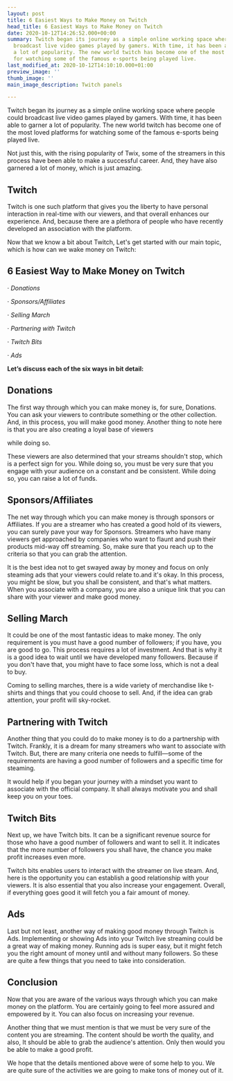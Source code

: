 ```yaml
---
layout: post
title: 6 Easiest Ways to Make Money on Twitch
head_title: 6 Easiest Ways to Make Money on Twitch
date: 2020-10-12T14:26:52.000+00:00
summary: Twitch began its journey as a simple online working space where people could
  broadcast live video games played by gamers. With time, it has been able to garner
  a lot of popularity. The new world twitch has become one of the most loved platforms
  for watching some of the famous e-sports being played live.
last_modified_at: 2020-10-12T14:10:10.000+01:00
preview_image: ''
thumb_image: ''
main_image_description: Twitch panels

---
```

Twitch began its journey as a simple online working space where people could broadcast live video games played by gamers. With time, it has been able to garner a lot of popularity. The new world twitch has become one of the most loved platforms for watching some of the famous e-sports being played live.

Not just this, with the rising popularity of Twix, some of the streamers in this process have been able to make a successful career. And, they have also garnered a lot of money, which is just amazing.

## Twitch

Twitch is one such platform that gives you the liberty to have personal interaction in real-time with our viewers, and that overall enhances our experience. And, because there are a plethora of people who have recently developed an association with the platform.

Now that we know a bit about Twitch, Let's get started with our main topic, which is how can we wake money on Twitch:

## **6 Easiest Way to Make Money on Twitch**

· _Donations_

· _Sponsors/Affiliates_

· _Selling March_

· _Partnering with Twitch_

· _Twitch Bits_

· _Ads_

**Let’s discuss each of the six ways in bit detail:**

## **Donations**

The first way through which you can make money is, for sure, Donations. You can ask your viewers to contribute something or the other collection. And, in this process, you will make good money. Another thing to note here is that you are also creating a loyal base of viewers

while doing so.

These viewers are also determined that your streams shouldn't stop, which is a perfect sign for you. While doing so, you must be very sure that you engage with your audience on a constant and be consistent. While doing so, you can raise a lot of funds.

## **Sponsors/Affiliates**

The net way through which you can make money is through sponsors or Affiliates. If you are a streamer who has created a good hold of its viewers, you can surely pave your way for Sponsors. Streamers who have many viewers get approached by companies who want to flaunt and push their products mid-way off streaming. So, make sure that you reach up to the criteria so that you can grab the attention.

It is the best idea not to get swayed away by money and focus on only steaming ads that your viewers could relate to.and it's okay. In this process, you might be slow, but you shall be consistent, and that's what matters. When you associate with a company, you are also a unique link that you can share with your viewer and make good money.

## **Selling March**

It could be one of the most fantastic ideas to make money. The only requirement is you must have a good number of followers; if you have, you are good to go. This process requires a lot of investment. And that is why it is a good idea to wait until we have developed many followers. Because if you don't have that, you might have to face some loss, which is not a deal to buy.

Coming to selling marches, there is a wide variety of merchandise like t-shirts and things that you could choose to sell. And, if the idea can grab attention, your profit will sky-rocket.

## **Partnering with Twitch**

Another thing that you could do to make money is to do a partnership with Twitch. Frankly, it is a dream for many streamers who want to associate with Twitch. But, there are many criteria one needs to fulfill—some of the requirements are having a good number of followers and a specific time for steaming.

It would help if you began your journey with a mindset you want to associate with the official company. It shall always motivate you and shall keep you on your toes.

## **Twitch Bits**

Next up, we have Twitch bits. It can be a significant revenue source for those who have a good number of followers and want to sell it. It indicates that the more number of followers you shall have, the chance you make profit increases even more.

Twitch bits enables users to interact with the streamer on live steam. And, here is the opportunity you can establish a good relationship with your viewers. It is also essential that you also increase your engagement. Overall, if everything goes good it will fetch you a fair amount of money.

## **Ads**

Last but not least, another way of making good money through Twitch is Ads. Implementing or showing Ads into your Twitch live streaming could be a great way of making money. Running ads is super easy, but it might fetch you the right amount of money until and without many followers. So these are quite a few things that you need to take into consideration.

## **Conclusion**

Now that you are aware of the various ways through which you can make money on the platform. You are certainly going to feel more assured and empowered by it. You can also focus on increasing your revenue.

Another thing that we must mention is that we must be very sure of the content you are streaming. The content should be worth the quality, and also, It should be able to grab the audience's attention. Only then would you be able to make a good profit.

We hope that the details mentioned above were of some help to you. We are quite sure of the activities we are going to make tons of money out of it.